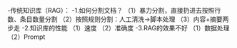 -传统知识库（RAG）：
-1.如何分割文档？
（1）暴力分割，直接扔进去按照行数、条目数量分割
（2）按照规则分割：人工清洗->脚本处理
（3）内容+摘要两步走
-2.知识库的性能
（1）速度
（2）准确度
-3.RAG的效果不好
（1）数据处理
（2）Prompt
